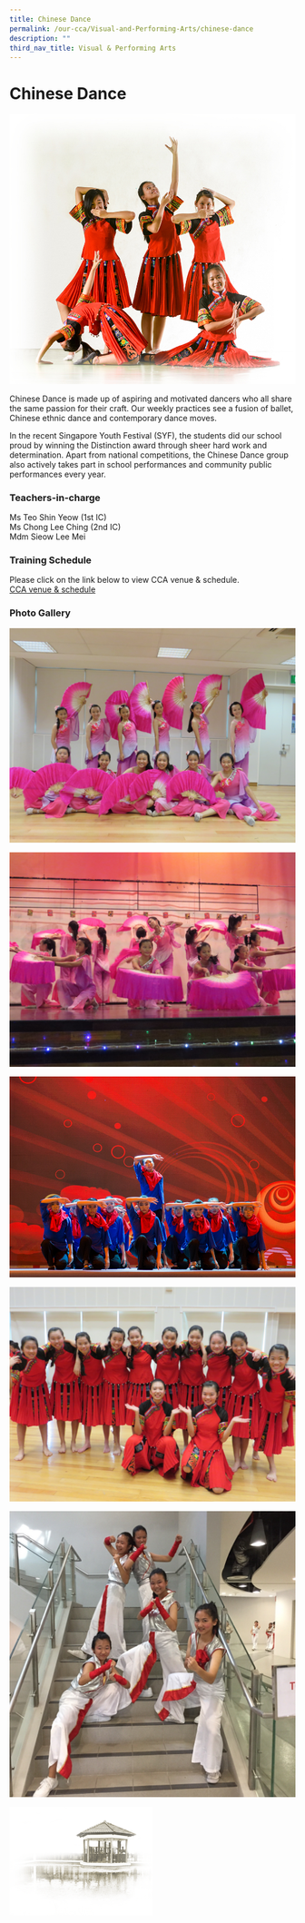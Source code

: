 ```yaml
---
title: Chinese Dance
permalink: /our-cca/Visual-and-Performing-Arts/chinese-dance
description: ""
third_nav_title: Visual & Performing Arts
---
```

# **Chinese Dance**

![](/images/Chinese%20Dance.jpg)

Chinese Dance is made up of aspiring and motivated dancers who all share the same passion for their craft. Our weekly practices see a fusion of ballet, Chinese ethnic dance and contemporary dance moves.

In the recent Singapore Youth Festival (SYF), the students did our school proud by winning the Distinction award through sheer hard work and determination. Apart from national competitions, the Chinese Dance group also actively takes part in school performances and community public performances every year.

### Teachers-in-charge

Ms Teo Shin Yeow (1st IC)   
Ms Chong Lee Ching (2nd IC)   
Mdm Sieow Lee Mei

### Training Schedule
Please click on the link below to view CCA venue & schedule.   
[CCA venue & schedule](/useful-links/parents/cca-venue-n-schedule)

### Photo Gallery

![](/images/ff08ed15e_62561.jpg)

![](/images/817d3fef9_62562.jpg)

![](/images/31c640c39_62563.jpg)

![](/images/27d871817_62564.jpg)

![](/images/8e25cc484_62565.jpg)

<img src="/images/pavilion.png" 
     style="width:50%">